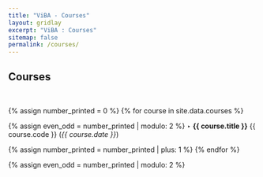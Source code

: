 ```yaml
---
title: "ViBA - Courses"
layout: gridlay
excerpt: "ViBA : Courses"
sitemap: false
permalink: /courses/
---
```

## Courses 
<p> &nbsp;</p>

{% assign number_printed = 0 %}
{% for course in site.data.courses %}

{% assign even_odd = number_printed | modulo: 2 %}
<h7>‣ <b>{{ course.title }}</b> {{ course.code }} (<em>{{ course.date }}</em>)</h7>

{% assign number_printed = number_printed | plus: 1 %}
{% endfor %}

{% assign even_odd = number_printed | modulo: 2 %}

<p> &nbsp; </p>
